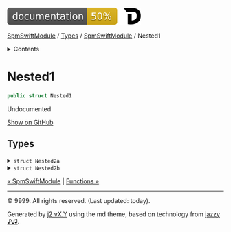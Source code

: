 <!--
Bebop simple MD theme
Copyright 2020 J2 Authors
Licensed under MIT (https://github.com/johnfairh/J2/blob/master/LICENSE)
-->
![50%](../../badge.svg)
[![Open in Dash](../../img/dash.svg)](dash-feed://https%3A%2F%2Fwww%2Egoogle%2Ecom%2F)


[SpmSwiftModule](../../index.md)
 / [Types](../../types.md?swift) / [SpmSwiftModule](../../types/spmswiftmodule.md?swift) / Nested1


<details>
<summary>Contents</summary>


[Types](../../types.md?swift)

  * [ABaseClass](../../types/abaseclass.md?swift)


  * [ADerivedClass](../../types/aderivedclass.md?swift)


  * [AnEnum](../../types/anenum.md?swift)


  * [FirstProtocol](../../types/firstprotocol1.md?swift)


  * [GenericBase](../../types/genericbase.md?swift)


  * [Nop](../../types/nop.md?swift)


  * [PropertyWrapperClient](../../types/propertywrapperclient.md?swift)


  * [SecondProtocol](../../types/secondprotocol.md?swift)


  * [SpmSwiftModule](../../types/spmswiftmodule.md?swift)

    * Nested1

    * [Nested2](../../types/spmswiftmodule.md?swift#nested2)


  * [T](../../types.md?swift#t1)



[Functions](../../functions.md?swift)

  * [deprecatedFunction(callback:)](../../functions.md?swift#deprecatedfunctioncallback)


  * [functionA(arg1:_:arg3:)](../../functions.md?swift#functionaarg1_arg3)



[Operators](../../operators.md?swift)

  * [+(T, T)](../../operators.md?swift#t-t)



[Extensions](../../extensions.md?swift)

  * [Collection](../../extensions/collection.md?swift)


  * [String.Element](../../extensions/stringelement.md?swift)





</details>

# Nested1



``` swift
public struct Nested1
```










Undocumented











[Show on GitHub](https://www.bbc.co.uk//Sources/SpmSwiftModule/SpmSwiftModule.swift#L8-L14)



## Types









<details>
<summary><code>struct Nested2a</code></summary>








Undocumented






#### Declaration

``` swift
public struct Nested2a
```










[Show on GitHub](https://www.bbc.co.uk//Sources/SpmSwiftModule/SpmSwiftModule.swift#L9-L10)
</details>









<details>
<summary><code>struct Nested2b</code></summary>






⚠️  Deprecated
  - Deprecated.



Undocumented






#### Declaration

``` swift
public struct Nested2b
```










[Show on GitHub](https://www.bbc.co.uk//Sources/SpmSwiftModule/SpmSwiftModule.swift#L12-L13)
</details>





[&laquo; SpmSwiftModule](../../types/spmswiftmodule.md?swift) | [Functions &raquo;](../../functions.md?swift)


-----
&copy; 9999. All rights reserved. (Last updated: today).


Generated by [j2 vX.Y](https://github.com/johnfairh/j2)
using the md theme, based on technology from
[jazzy ♪♫](https://github.com/realm/jazzy).


